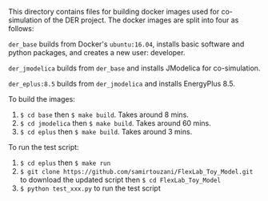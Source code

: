This directory contains files for building docker images used for co-simulation of
the DER project.  The docker images are split into four as follows:

``der_base`` builds from Docker's ``ubuntu:16.04``, installs basic software and
python packages, and creates a new user: developer.

``der_jmodelica`` builds from ``der_base`` and installs JModelica for co-simulation.

``der_eplus:8.5`` builds from ``der_jmodelica`` and installs EnergyPlus 8.5.

To build the images:

1. ``$ cd base`` then ``$ make build``.  Takes around 8 mins.
2. ``$ cd jmodelica`` then ``$ make build``.  Takes around 60 mins.
3. ``$ cd eplus`` then ``$ make build``.  Takes around 3 mins.

To run the test script:

1. ``$ cd eplus`` then ``$ make run``
2. ``$ git clone https://github.com/samirtouzani/FlexLab_Toy_Model.git`` to download 
the updated script then ``$ cd FlexLab_Toy_Model``
3. ``$ python test_xxx.py`` to run the test script 

